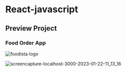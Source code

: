 # React-javascript

## Preview Project

### Food Order App
![foodista logo](https://user-images.githubusercontent.com/83384315/213902607-aec6b3d4-c674-4185-aec4-d1eb5709862e.png)


![screencapture-localhost-3000-2023-01-22-11_13_16](https://user-images.githubusercontent.com/83384315/213902437-81372291-3e7d-4e02-9729-dc97e35520f6.png)


